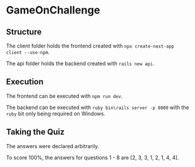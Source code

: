 # GameOnChallenge

## Structure

The client folder holds the frontend created with `npx create-next-app client --use-npm`.

The api folder holds the backend created with `rails new api`.

## Execution

The frontend can be executed with `npm run dev`.

The backend can be executed with `ruby bin\rails server -p 8080` with the `ruby` bit only being required on Windows.

## Taking the Quiz

The answers were declared arbitrarily.

To score 100%, the answers for questions 1 - 8 are [2, 3, 3, 1, 2, 1, 4, 4].